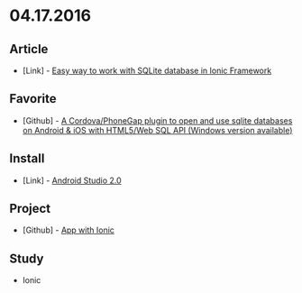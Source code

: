 # 04.17.2016

## Article

- \[Link\] - [Easy way to work with SQLite database in Ionic Framework](http://nextflow.in.th/en/2015/easy-way-to-work-with-sqlite-database-in-ionic-framework/)


## Favorite

- \[Github\] - [A Cordova/PhoneGap plugin to open and use sqlite databases on Android & iOS with HTML5/Web SQL API (Windows version available)](https://github.com/litehelpers/Cordova-sqlite-storage)


## Install

- \[Link\] - [Android Studio 2.0](https://dl.google.com/dl/android/studio/install/2.0.0.20/android-studio-bundle-143.2739321-windows.exe)


## Project

- \[Github\] - [App with Ionic](https://github.com/headquarters-solutions/app-descco)


## Study

- Ionic
